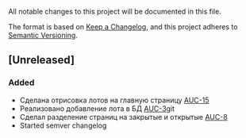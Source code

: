 All notable changes to this project will be documented in this file.

The format is based on [Keep a Changelog](https://keepachangelog.com/en/1.0.0/),
and this project adheres to [Semantic Versioning](https://semver.org/spec/v2.0.0.html).

## [Unreleased]

### Added

- Сделана отрисовка лотов на главную страницу [AUC-15](https://webdot.youtrack.cloud/agiles/171-8/current?issue=AUC-15)
- Реализовано добавление лота в БД [AUC-3](https://webdot.youtrack.cloud/agiles/171-8/current?issue=AUC-3)git
- Сделал разделение страниц на закрытые и открытые [AUC-8](https://webdot.youtrack.cloud/agiles/171-8/current?issue=AUC-8)
- Started semver changelog
